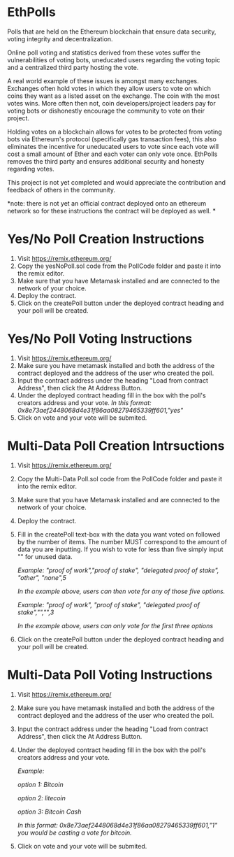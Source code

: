 # EthPolls
Polls that are held on the Ethereum blockchain that ensure data security, voting integrity and decentralization.

Online poll voting and statistics derived from these votes suffer the vulnerabilities of voting bots, uneducated users regarding the voting topic and a centralized third party hosting the vote. 

A real world example of these issues is amongst many exchanges. Exchanges often hold votes in which they allow users to vote on which coins they want as a listed asset on the exchange. The coin with the most votes wins. More often then not, coin developers/project leaders pay for voting bots or dishonestly encourage the community to vote on their project.

Holding votes on a blockchain allows for votes to be protected from voting bots via Ethereum's protocol (specifically gas transaction fees), this also eliminates the incentive for uneducated users to vote since each vote will cost a small amount of Ether and each voter can only vote once. EthPolls removes the third party and ensures additional security and honesty regarding votes.

This project is not yet completed and would appreciate the contribution and feedback of others in the community.


*note: there is not yet an official contract deployed onto an ethereum network so for these instructions the contract will be deployed as well. *

# Yes/No Poll Creation Instructions

1. Visit https://remix.ethereum.org/
2. Copy the yesNoPoll.sol code from the PollCode folder and paste it into the remix editor.
3. Make sure that you have Metamask installed and are connected to the network of your choice.
4. Deploy the contract.
5. Click on the createPoll button under the deployed contract heading and your poll will be created.

# Yes/No Poll Voting Instructions

1. Visit https://remix.ethereum.org/
2. Make sure you have metamask installed and both the address of the contract deployed and the address of the user who created the poll.
3. Input the contract address under the heading "Load from contract Address", then click the At Address Button.
4. Under the deployed contract heading fill in the box with the poll's creators address and your vote.
  *In this format: 0x8e73aef2448068d4e31f86aa08279465339ff601,"yes"*
5. Click on vote and your vote will be submited.


# Multi-Data Poll Creation Intrsuctions

1. Visit https://remix.ethereum.org/
2. Copy the Multi-Data Poll.sol code from the PollCode folder and paste it into the remix editor.
3. Make sure that you have Metamask installed and are connected to the network of your choice.
4. Deploy the contract.
5. Fill in the createPoll text-box with the data you want voted on followed by the number of items. The number MUST correspond to the amount of data you are inputting. If you wish to vote for less than five simply input "" for unused data.

   *Example: "proof of work","proof of stake", "delegated proof of stake", "other", "none",5*
   
   *In the example above, users can then vote for any of those five options.*
   
   *Example: "proof of work", "proof of stake", "delegated proof of stake","","",3*
   
   *In the example above, users can only vote for the first three options*
   
6. Click on the createPoll button under the deployed contract heading and your poll will be created.

# Multi-Data Poll Voting Instructions

1. Visit https://remix.ethereum.org/
2. Make sure you have metamask installed and both the address of the contract deployed and the address of the user who created the poll.
3. Input the contract address under the heading "Load from contract Address", then click the At Address Button.
4. Under the deployed contract heading fill in the box with the poll's creators address and your vote.

   *Example:*
   
   *option 1: Bitcoin*
   
   *option 2: litecoin*
   
   *option 3: Bitcoin Cash*
   
   *In this format: 0x8e73aef2448068d4e31f86aa08279465339ff601,"1" you would be casting a vote for bitcoin.*
   
5. Click on vote and your vote will be submited.
